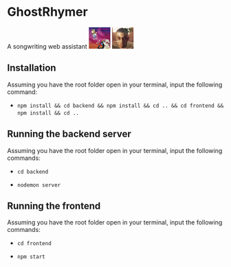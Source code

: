 # GhostRhymer

A songwriting web assistant
<img src = "images/graduation.jpg" width = "50" height = "50">
<img src = "images/itwaswritten.jpg" width = "50" height = "50">

## Installation

Assuming you have the root folder open in your terminal, input the following command:

- `npm install && cd backend && npm install && cd .. && cd frontend && npm install && cd ..`

## Running the backend server

Assuming you have the root folder open in your terminal, input the following commands:

- `cd backend`

- `nodemon server`

## Running the frontend

Assuming you have the root folder open in your terminal, input the following commands:

- `cd frontend`

- `npm start`
